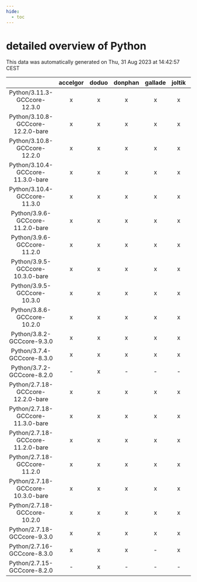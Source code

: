 ```yaml
---
hide:
  - toc
---
```


detailed overview of Python
===========================


This data was automatically generated on Thu, 31 Aug 2023 at 14:42:57 CEST  

| |accelgor|doduo|donphan|gallade|joltik|skitty|swalot|victini|
| :---: | :---: | :---: | :---: | :---: | :---: | :---: | :---: | :---: |
|Python/3.11.3-GCCcore-12.3.0|x|x|x|x|x|x|x|x|
|Python/3.10.8-GCCcore-12.2.0-bare|x|x|x|x|x|x|x|x|
|Python/3.10.8-GCCcore-12.2.0|x|x|x|x|x|x|x|x|
|Python/3.10.4-GCCcore-11.3.0-bare|x|x|x|x|x|x|x|x|
|Python/3.10.4-GCCcore-11.3.0|x|x|x|x|x|x|x|x|
|Python/3.9.6-GCCcore-11.2.0-bare|x|x|x|x|x|x|x|x|
|Python/3.9.6-GCCcore-11.2.0|x|x|x|x|x|x|x|x|
|Python/3.9.5-GCCcore-10.3.0-bare|x|x|x|x|x|x|x|x|
|Python/3.9.5-GCCcore-10.3.0|x|x|x|x|x|x|x|x|
|Python/3.8.6-GCCcore-10.2.0|x|x|x|x|x|x|x|x|
|Python/3.8.2-GCCcore-9.3.0|x|x|x|x|x|x|x|x|
|Python/3.7.4-GCCcore-8.3.0|x|x|x|x|x|x|x|x|
|Python/3.7.2-GCCcore-8.2.0|-|x|-|-|-|-|x|-|
|Python/2.7.18-GCCcore-12.2.0-bare|x|x|x|x|x|x|x|x|
|Python/2.7.18-GCCcore-11.3.0-bare|x|x|x|x|x|x|x|x|
|Python/2.7.18-GCCcore-11.2.0-bare|x|x|x|x|x|x|x|x|
|Python/2.7.18-GCCcore-11.2.0|x|x|x|x|x|x|x|x|
|Python/2.7.18-GCCcore-10.3.0-bare|x|x|x|x|x|x|x|x|
|Python/2.7.18-GCCcore-10.2.0|x|x|x|x|x|x|x|x|
|Python/2.7.18-GCCcore-9.3.0|x|x|x|x|x|x|x|x|
|Python/2.7.16-GCCcore-8.3.0|x|x|x|-|x|x|x|x|
|Python/2.7.15-GCCcore-8.2.0|-|x|-|-|-|-|x|-|
